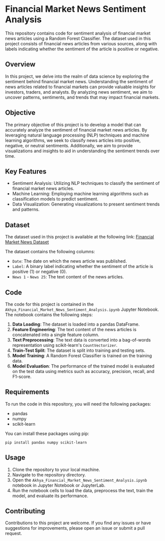 
# Financial Market News Sentiment Analysis

This repository contains code for sentiment analysis of financial market news articles using a Random Forest Classifier. The dataset used in this project consists of financial news articles from various sources, along with labels indicating whether the sentiment of the article is positive or negative.

## Overview
In this project, we delve into the realm of data science by exploring the sentiment behind financial market news. Understanding the sentiment of news articles related to financial markets can provide valuable insights for investors, traders, and analysts. By analyzing news sentiment, we aim to uncover patterns, sentiments, and trends that may impact financial markets.

## Objective
The primary objective of this project is to develop a model that can accurately analyze the sentiment of financial market news articles. By leveraging natural language processing (NLP) techniques and machine learning algorithms, we seek to classify news articles into positive, negative, or neutral sentiments. Additionally, we aim to provide visualizations and insights to aid in understanding the sentiment trends over time.

## Key Features
  - Sentiment Analysis: Utilizing NLP techniques to classify the sentiment of financial market news articles.
  - Machine Learning: Employing machine learning algorithms such as classification models to predict sentiment.
  - Data Visualization: Generating visualizations to present sentiment trends and patterns.

## Dataset

The dataset used in this project is available at the following link: [Financial Market News Dataset](https://github.com/ybifoundation/Dataset/raw/main/Financial%20Market%20News.csv)

The dataset contains the following columns:

- `Date`: The date on which the news article was published.
- `Label`: A binary label indicating whether the sentiment of the article is positive (1) or negative (0).
- `News 1` - `News 25`: The text content of the news articles.

## Code

The code for this project is contained in the `Akhya_Financial_Market_News_Sentiment_Analysis.ipynb` Jupyter Notebook. The notebook contains the following steps:

1. **Data Loading**: The dataset is loaded into a pandas DataFrame.
2. **Feature Engineering**: The text content of the news articles is concatenated into a single feature column.
3. **Text Preprocessing**: The text data is converted into a bag-of-words representation using scikit-learn's `CountVectorizer`.
4. **Train-Test Split**: The dataset is split into training and testing sets.
5. **Model Training**: A Random Forest Classifier is trained on the training data.
6. **Model Evaluation**: The performance of the trained model is evaluated on the test data using metrics such as accuracy, precision, recall, and F1-score.

## Requirements

To run the code in this repository, you will need the following packages:

- pandas
- numpy
- scikit-learn

You can install these packages using pip:

```
pip install pandas numpy scikit-learn
```

## Usage

1. Clone the repository to your local machine.
2. Navigate to the repository directory.
3. Open the `Akhya_Financial_Market_News_Sentiment_Analysis.ipynb` notebook in Jupyter Notebook or JupyterLab.
4. Run the notebook cells to load the data, preprocess the text, train the model, and evaluate its performance.

## Contributing

Contributions to this project are welcome. If you find any issues or have suggestions for improvements, please open an issue or submit a pull request.


